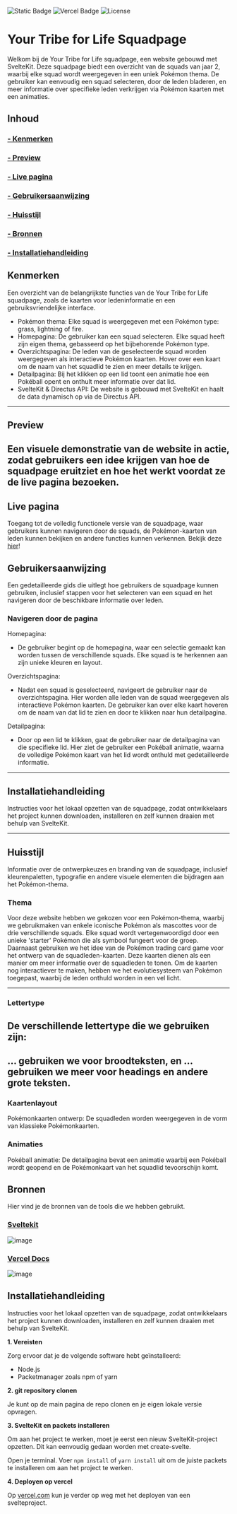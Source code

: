 ![Static Badge](https://img.shields.io/badge/usage-sveltekit-orange) ![Vercel Badge](https://deploy-badge.vercel.app/vercel/deploy-badge) ![License](https://img.shields.io/badge/license-MIT-blue)

# Your Tribe for Life Squadpage
Welkom bij de Your Tribe for Life squadpage, een website gebouwd met SvelteKit. Deze squadpage biedt een overzicht van de squads van jaar 2, waarbij elke squad wordt weergegeven in een uniek Pokémon thema. De gebruiker kan eenvoudig een squad selecteren, door de leden bladeren, en meer informatie over specifieke leden verkrijgen via Pokémon kaarten met een animaties.

## Inhoud

### [- Kenmerken](https://github.com/Khdulkadir/your-tribe-for-life-squad-page?tab=readme-ov-file#kenmerken)
### [- Preview ](https://github.com/Khdulkadir/your-tribe-for-life-squad-page?tab=readme-ov-file#preview)
### [- Live pagina](https://github.com/Khdulkadir/your-tribe-for-life-squad-page?tab=readme-ov-file#live-pagina)
### [- Gebruikersaanwijzing](https://github.com/Khdulkadir/your-tribe-for-life-squad-page?tab=readme-ov-file#gebruikersaanwijzing)
### [- Huisstijl](https://github.com/Khdulkadir/your-tribe-for-life-squad-page?tab=readme-ov-file#huisstijl)
### [- Bronnen](https://github.com/Khdulkadir/your-tribe-for-life-squad-page?tab=readme-ov-file#bronnen)
### [- Installatiehandleiding](https://github.com/Khdulkadir/your-tribe-for-life-squad-page?tab=readme-ov-file#installatiehandleiding-1)


## Kenmerken
Een overzicht van de belangrijkste functies van de Your Tribe for Life squadpage, zoals de kaarten voor ledeninformatie en een gebruiksvriendelijke interface.

- Pokémon thema: Elke squad is weergegeven met een Pokémon type: grass, lightning of fire.
- Homepagina: De gebruiker kan een squad selecteren. Elke squad heeft zijn eigen thema, gebasseerd op het bijbehorende Pokémon type.
- Overzichtspagina: De leden van de geselecteerde squad worden weergegeven als interactieve Pokémon kaarten. Hover over een kaart om de naam van het squadlid te zien en meer details te krijgen.
- Detailpagina: Bij het klikken op een lid toont een animatie hoe een Pokéball opent en onthult meer informatie over dat lid. 
- SvelteKit & Directus API: De website is gebouwd met SvelteKit en haalt de data dynamisch op via de Directus API.

------------------------------------------------------------------------------------------------------------------
## Preview
Een visuele demonstratie van de website in actie, zodat gebruikers een idee krijgen van hoe de squadpage eruitziet en hoe het werkt voordat ze de live pagina bezoeken.
------------------------------------------------------------------------------------------------------------------


## Live pagina
Toegang tot de volledig functionele versie van de squadpage, waar gebruikers kunnen navigeren door de squads, de Pokémon-kaarten van leden kunnen bekijken en andere functies kunnen verkennen.
Bekijk deze [hier](https://your-tribe-for-life-squad-page-plum-phi.vercel.app/)!


## Gebruikersaanwijzing
Een gedetailleerde gids die uitlegt hoe gebruikers de squadpage kunnen gebruiken, inclusief stappen voor het selecteren van een squad en het navigeren door de beschikbare informatie over leden.

### Navigeren door de pagina
Homepagina:
- De gebruiker begint op de homepagina, waar een selectie gemaakt kan worden tussen de verschillende squads. Elke squad is te herkennen aan zijn unieke kleuren en layout.

Overzichtspagina:
- Nadat een squad is geselecteerd, navigeert de gebruiker naar de overzichtspagina. Hier worden alle leden van de squad weergegeven als interactieve Pokémon kaarten. De gebruiker kan over elke kaart hoveren om de naam van dat lid te zien en door te klikken naar hun detailpagina.

Detailpagina:
- Door op een lid te klikken, gaat de gebruiker naar de detailpagina van die specifieke lid. Hier ziet de gebruiker een Pokéball animatie, waarna de volledige Pokémon kaart van het lid wordt onthuld met gedetailleerde informatie.

------------------------------------------------------------------------------------------------------------------
## Installatiehandleiding
Instructies voor het lokaal opzetten van de squadpage, zodat ontwikkelaars het project kunnen downloaden, installeren en zelf kunnen draaien met behulp van SvelteKit.

------------------------------------------------------------------------------------------------------------------


## Huisstijl
Informatie over de ontwerpkeuzes en branding van de squadpage, inclusief kleurenpaletten, typografie en andere visuele elementen die bijdragen aan het Pokémon-thema.

### Thema
Voor deze website hebben we gekozen voor een Pokémon-thema, waarbij we gebruikmaken van enkele iconische Pokémon als mascottes voor de drie verschillende squads. Elke squad wordt vertegenwoordigd door een unieke 'starter' Pokémon die als symbool fungeert voor de groep. Daarnaast gebruiken we het idee van de Pokémon trading card game voor het ontwerp van de squadleden-kaarten. Deze kaarten dienen als een manier om meer informatie over de squadleden te tonen. Om de kaarten nog interactiever te maken, hebben we het evolutiesysteem van Pokémon toegepast, waarbij de leden onthuld worden in een vel licht.

------------------------------------------------------------------------------------------------------------------
### Lettertype
De verschillende lettertype die we gebruiken zijn:
- 

... gebruiken we voor broodteksten, en ... gebruiken we meer voor headings en andere grote teksten.
------------------------------------------------------------------------------------------------------------------


### Kaartenlayout
Pokémonkaarten ontwerp: De squadleden worden weergegeven in de vorm van klassieke Pokémonkaarten.

### Animaties
Pokéball animatie: De detailpagina bevat een animatie waarbij een Pokéball wordt geopend en de Pokémonkaart van het squadlid tevoorschijn komt.

## Bronnen
Hier vind je de bronnen van de tools die we hebben gebruikt. 

### [Sveltekit](https://kit.svelte.dev/)
![image](https://github.com/user-attachments/assets/27f8ed03-7202-4a01-9924-0f358fc5e75c)

### [Vercel Docs](https://vercel.com/docs/frameworks/sveltekit)
![image](https://github.com/user-attachments/assets/f55ed6b2-1d62-4999-9d23-7e4fb1f00cf3)


## Installatiehandleiding
Instructies voor het lokaal opzetten van de squadpage, zodat ontwikkelaars het project kunnen downloaden, installeren en zelf kunnen draaien met behulp van SvelteKit.

**1. Vereisten**

Zorg ervoor dat je de volgende software hebt geïnstalleerd:

- Node.js
- Packetmanager zoals npm of yarn

**2. git repository clonen**

Je kunt op de main pagina de repo clonen en je eigen lokale versie opvragen.

**3. SvelteKit en packets installeren**

Om aan het project te werken, moet je eerst een nieuw SvelteKit-project opzetten. Dit kan eenvoudig gedaan worden met create-svelte.

Open je terminal.
Voer ```npm install``` of ```yarn install``` uit om de juiste packets te installeren om aan het project te werken.

**4. Deployen op vercel**

Op [vercel.com](https://vercel.com/docs/frameworks/sveltekit) kun je verder op weg met het deployen van een svelteproject. 

